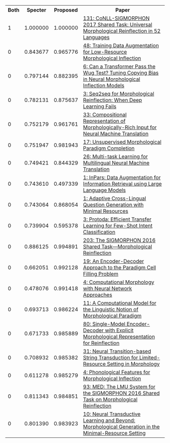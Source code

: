 <html><table><tr>
<th>Both</th>
<th>Specter</th>
<th>Proposed</th>
<th>Paper</th>
</tr>
<tr>
<td>1</td>
<td>1.000000</td>
<td>1.000000</td>
<td><a href="https://www.semanticscholar.org/paper/e02b3b357c6f12f4bb7177a9c5110098c07891ae">131: CoNLL-SIGMORPHON 2017 Shared Task: Universal Morphological Reinflection in 52 Languages</a></td>
</tr>
<tr>
<td>0</td>
<td>0.843677</td>
<td>0.965776</td>
<td><a href="https://www.semanticscholar.org/paper/260d7e3448774e48f016dc6ad0d2cda0e76e46c4">48: Training Data Augmentation for Low-Resource Morphological Inflection</a></td>
</tr>
<tr>
<td>0</td>
<td>0.797144</td>
<td>0.882395</td>
<td><a href="https://www.semanticscholar.org/paper/fda76a1411e16722ebd2d8278c3143ca4363da6b">6: Can a Transformer Pass the Wug Test? Tuning Copying Bias in Neural Morphological Inflection Models</a></td>
</tr>
<tr>
<td>0</td>
<td>0.782131</td>
<td>0.875637</td>
<td><a href="https://www.semanticscholar.org/paper/424372265a87dbb8cc347c268bcde605999a6fa0">3: Seq2seq for Morphological Reinflection: When Deep Learning Fails</a></td>
</tr>
<tr>
<td>0</td>
<td>0.752179</td>
<td>0.961761</td>
<td><a href="https://www.semanticscholar.org/paper/57faf160097049d14399ac6d317bbe4d1b8aa2de">33: Compositional Representation of Morphologically-Rich Input for Neural Machine Translation</a></td>
</tr>
<tr>
<td>0</td>
<td>0.751947</td>
<td>0.981943</td>
<td><a href="https://www.semanticscholar.org/paper/3bf903f6806a268d57920e5714ba6a05a1f55fa1">17: Unsupervised Morphological Paradigm Completion</a></td>
</tr>
<tr>
<td>0</td>
<td>0.749421</td>
<td>0.844329</td>
<td><a href="https://www.semanticscholar.org/paper/8d2cb5d898a2299d96ca776f75908956ad6de03e">26: Multi-task Learning for Multilingual Neural Machine Translation</a></td>
</tr>
<tr>
<td>0</td>
<td>0.743610</td>
<td>0.497339</td>
<td><a href="https://www.semanticscholar.org/paper/4e36db22808c1d677438137b10979a9279fb6c1f">1: InPars: Data Augmentation for Information Retrieval using Large Language Models</a></td>
</tr>
<tr>
<td>0</td>
<td>0.743064</td>
<td>0.868054</td>
<td><a href="https://www.semanticscholar.org/paper/3fdd1f6ea4e309a12b7a5e75a661246d1698522e">1: Adaptive Cross-Lingual Question Generation with Minimal Resources</a></td>
</tr>
<tr>
<td>0</td>
<td>0.739904</td>
<td>0.595378</td>
<td><a href="https://www.semanticscholar.org/paper/2f7ae66a5b0e623f819a6b26e204e9f0afd0ba15">3: Protoda: Efficient Transfer Learning for Few-Shot Intent Classification</a></td>
</tr>
<tr>
<td>0</td>
<td>0.886125</td>
<td>0.994891</td>
<td><a href="https://www.semanticscholar.org/paper/f938c0ef51608b10e413aab72955e8abf2e3f219">203: The SIGMORPHON 2016 Shared Task—Morphological Reinflection</a></td>
</tr>
<tr>
<td>0</td>
<td>0.662051</td>
<td>0.992128</td>
<td><a href="https://www.semanticscholar.org/paper/d0a71d99757fc16f6491333744a7a522d4456784">19: An Encoder-Decoder Approach to the Paradigm Cell Filling Problem</a></td>
</tr>
<tr>
<td>0</td>
<td>0.478076</td>
<td>0.991418</td>
<td><a href="https://www.semanticscholar.org/paper/0b7f275aea3a3e2b9c547db645e008a7260db402">4: Computational Morphology with Neural Network Approaches</a></td>
</tr>
<tr>
<td>0</td>
<td>0.693713</td>
<td>0.986224</td>
<td><a href="https://www.semanticscholar.org/paper/0fb9c0fde7c819a84a9cc419dd6488af59f3d904">11: A Computational Model for the Linguistic Notion of Morphological Paradigm</a></td>
</tr>
<tr>
<td>0</td>
<td>0.671733</td>
<td>0.985889</td>
<td><a href="https://www.semanticscholar.org/paper/25e811243bd02503a4aa33bffc0c9956128de388">80: Single-Model Encoder-Decoder with Explicit Morphological Representation for Reinflection</a></td>
</tr>
<tr>
<td>0</td>
<td>0.708932</td>
<td>0.985382</td>
<td><a href="https://www.semanticscholar.org/paper/e82d5e7210ac4a5a9ccb07af86a38ddd3c1c1933">31: Neural Transition-based String Transduction for Limited-Resource Setting in Morphology</a></td>
</tr>
<tr>
<td>0</td>
<td>0.611278</td>
<td>0.985279</td>
<td><a href="https://www.semanticscholar.org/paper/9e76dfe785373bff70a2a2aeb684303018c6eb19">4: Phonological Features for Morphological Inflection</a></td>
</tr>
<tr>
<td>0</td>
<td>0.811343</td>
<td>0.984851</td>
<td><a href="https://www.semanticscholar.org/paper/3507fde78d1098b191ac6633166792f87061c449">93: MED: The LMU System for the SIGMORPHON 2016 Shared Task on Morphological Reinflection</a></td>
</tr>
<tr>
<td>0</td>
<td>0.801390</td>
<td>0.983923</td>
<td><a href="https://www.semanticscholar.org/paper/66f1f53ff10e9978788ce542607b935e4c8d97be">10: Neural Transductive Learning and Beyond: Morphological Generation in the Minimal-Resource Setting</a></td>
</tr>
</table></html>
